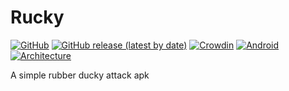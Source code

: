 # Rucky 
[![GitHub](https://img.shields.io/github/license/mayankmetha/Rucky)](https://github.com/mayankmetha/Rucky/blob/master/LICENSE) 
[![GitHub release (latest by date)](https://img.shields.io/github/v/release/mayankmetha/Rucky)](https://github.com/mayankmetha/Rucky/releases/latest) 
[![Crowdin](https://badges.crowdin.net/rucky/localized.svg)](https://mayankmetha.github.io/Rucky/)
[![Android](https://img.shields.io/badge/Android-4.4%2B-lightgrey)](https://github.com/mayankmetha/Rucky)
[![Architecture](https://img.shields.io/badge/Architecture-armeabi--v7a%20%7C%20arm64--v8a%20%7C%20x86%20%7C%20x86__64-blueviolet)](https://github.com/mayankmetha/Rucky)

A simple rubber ducky attack apk
